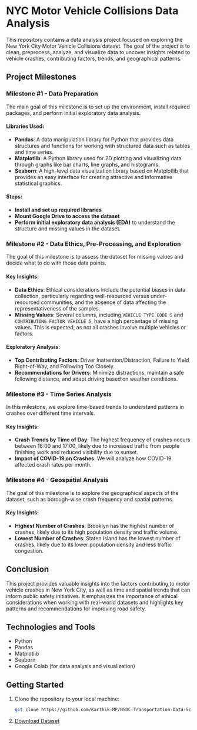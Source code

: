 # NYC Motor Vehicle Collisions Data Analysis

This repository contains a data analysis project focused on exploring the New York City Motor Vehicle Collisions dataset. The goal of the project is to clean, preprocess, analyze, and visualize data to uncover insights related to vehicle crashes, contributing factors, trends, and geographical patterns.

## Project Milestones

### Milestone #1 - Data Preparation
The main goal of this milestone is to set up the environment, install required packages, and perform initial exploratory data analysis.

#### Libraries Used:
- **Pandas**: A data manipulation library for Python that provides data structures and functions for working with structured data such as tables and time series.
- **Matplotlib**: A Python library used for 2D plotting and visualizing data through graphs like bar charts, line graphs, and histograms.
- **Seaborn**: A high-level data visualization library based on Matplotlib that provides an easy interface for creating attractive and informative statistical graphics.

#### Steps:
- **Install and set up required libraries**
- **Mount Google Drive to access the dataset**
- **Perform initial exploratory data analysis (EDA)** to understand the structure and missing values in the dataset.

### Milestone #2 - Data Ethics, Pre-Processing, and Exploration
The goal of this milestone is to assess the dataset for missing values and decide what to do with those data points.

#### Key Insights:
- **Data Ethics**: Ethical considerations include the potential biases in data collection, particularly regarding well-resourced versus under-resourced communities, and the absence of data affecting the representativeness of the samples.
- **Missing Values**: Several columns, including `VEHICLE TYPE CODE 5` and `CONTRIBUTING FACTOR VEHICLE 5`, have a high percentage of missing values. This is expected, as not all crashes involve multiple vehicles or factors.
  
#### Exploratory Analysis:
- **Top Contributing Factors**: Driver Inattention/Distraction, Failure to Yield Right-of-Way, and Following Too Closely.
- **Recommendations for Drivers**: Minimize distractions, maintain a safe following distance, and adapt driving based on weather conditions.

### Milestone #3 - Time Series Analysis
In this milestone, we explore time-based trends to understand patterns in crashes over different time intervals.

#### Key Insights:
- **Crash Trends by Time of Day**: The highest frequency of crashes occurs between 16:00 and 17:00, likely due to increased traffic from people finishing work and reduced visibility due to sunset.
- **Impact of COVID-19 on Crashes**: We will analyze how COVID-19 affected crash rates per month.

### Milestone #4 - Geospatial Analysis
The goal of this milestone is to explore the geographical aspects of the dataset, such as borough-wise crash frequency and spatial patterns.

#### Key Insights:
- **Highest Number of Crashes**: Brooklyn has the highest number of crashes, likely due to its high population density and traffic volume.
- **Lowest Number of Crashes**: Staten Island has the lowest number of crashes, likely due to its lower population density and less traffic congestion.

## Conclusion
This project provides valuable insights into the factors contributing to motor vehicle crashes in New York City, as well as time and spatial trends that can inform public safety initiatives. It emphasizes the importance of ethical considerations when working with real-world datasets and highlights key patterns and recommendations for improving road safety.

## Technologies and Tools
- Python
- Pandas
- Matplotlib
- Seaborn
- Google Colab (for data analysis and visualization)

## Getting Started
1. Clone the repository to your local machine:
   ```bash
   git clone https://github.com/Karthik-MP/NSDC-Transportation-Data-Science-Project.git

2. [Download Dataset](https://data.cityofnewyork.us/Public-Safety/Motor-Vehicle-Collisions-Crashes/h9gi-nx95/about_data)
